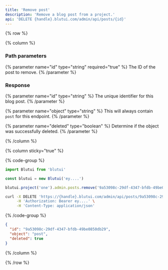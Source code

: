 ```yaml
---
title: 'Remove post'
description: 'Remove a blog post from a project.'
api: 'DELETE {handle}.blutui.com/admin/api/posts/{id}'
---
```


{% row %}

{% column %}
### Path parameters

{% parameter name="id" type="string" required="true" %}
The ID of the post to remove.
{% /parameter %}

### Response

{% parameter name="id" type="string" %}
The unique identifier for this blog post.
{% /parameter %}

{% parameter name="object" type="string" %}
This will always contain `post` for this endpoint.
{% /parameter %}

{% parameter name="deleted" type="boolean" %}
Determine if the object was successfully deleted.
{% /parameter %}

{% /column %}

{% column sticky="true" %}

{% code-group %}

```ts {% process=false filename="Node.js" %}
import Blutui from 'blutui'

const blutui = new Blutui('ey....')

blutui.project('one').admin.posts.remove('9a53098c-29df-4347-bfdb-49be0850db29')
```

```bash {% process=false filename="cURL" %}
curl -X DELETE 'https://{handle}.blutui.com/admin/api/posts/9a53098c-29df-4347-bfdb-49be0850db29' \
     -H 'Authorization: Bearer ey....' \
     -H 'Content-Type: application/json'
```

{% /code-group %}

```json {% process=false filename="Response" %}
{
  "id": "9a53098c-29df-4347-bfdb-49be0850db29",
  "object": "post",
  "deleted": true
}
```

{% /column %}

{% /row %}
